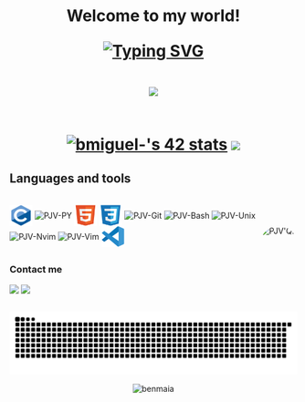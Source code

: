 <h1 align="center">Welcome to my world!</p>
<p align="center">
<div align=center>
<a href="https://git.io/typing-svg"><img src="http://readme-typing-svg.herokuapp.com?font=monoscape&size=25&center=true&vCenter=true&lines=My+name+is+Bernardo" alt="Typing SVG" /></a>
</div>
<br>
<a href= "https://benmaia.github.io/""_blank"><img src="https://img.shields.io/badge/Web-Portfolio-blue" height="28px" align="center"></a> 
</p>
<br>
<div align="center">
  <a href="https://github.com/benmaia">
  <a href="https://github.com/JaeSeoKim/badge42"><img src="https://badge42.vercel.app/api/v2/cl6493qh5000609mfcn9vf869/stats?cursusId=21&coalitionId=111" alt="bmiguel-'s 42 stats" height="154em"/></a>
  <img height="150em" src="https://github-readme-stats.vercel.app/api/top-langs/?username=benmaia&layout=compact&langs_count=7&theme=prussian"/>
</div>
  <h2> Languages and tools </h2>
<div style="display: inline_block"><br>
  <img align="center" alt="PJV-C" height="37" width="40" src="https://raw.githubusercontent.com/devicons/devicon/master/icons/c/c-original.svg">
  <img align="center" alt="PJV-PY" height="40" width="40" src="https://img.icons8.com/fluency/344/python.png">
  <img align="center" alt="PJV-HTML" height="37" width="40" src="https://raw.githubusercontent.com/devicons/devicon/master/icons/html5/html5-original.svg">
  <img align="center" alt="PJV-CSS" height="37" width="40" src="https://raw.githubusercontent.com/devicons/devicon/master/icons/css3/css3-original.svg">
  <img align="center" alt="PJV-Git" height="37" width="37" src="https://cdn.jsdelivr.net/gh/devicons/devicon/icons/git/git-original.svg"/>
  <img align="center" alt="PJV-Bash" height="55" width="55" src="https://img.icons8.com/plasticine/100/000000/bash.png"/>
  <img align="center" alt="PJV-Unix" height="40" width="40" src="https://img.icons8.com/color/344/unix.png">
  <img align="center" alt="PJV-Nvim" height="37" width="40" src="https://symbols.getvecta.com/stencil_89/33_neovim-icon.1f7a40124e.svg" />
  <img align="center" alt="PJV-Vim" height="37" width="40" src="https://upload.wikimedia.org/wikipedia/commons/9/9f/Vimlogo.svg" />
  <img align="center" alt="PJV-VS " height="37" width="40" src="https://raw.githubusercontent.com/devicons/devicon/master/icons/vscode/vscode-original.svg">
  <img align="right" alt="PJV'QR" height="150" style="border-radius:50px;" src="https://cdn.discordapp.com/attachments/461563270411714561/902902970402869248/pjvmaia.png?width=600&height=600">
</div>
  
  ##
<h3>  Contact me  </h3>
<div> 
  <a href="https://instagram.com/paijavai" target="_blank"><img src="https://img.shields.io/badge/-Instagram-%23E4405F?style=for-the-badge&logo=instagram&logoColor=white" target="_blank"></a>
  <a href= "https://linkedin.com/in/benmaia/""_blank"><img src="https://img.shields.io/badge/-LinkedIn-%230077B5?style=for-the-badge&logo=linkedin&logoColor=white" target="_blank"></a> 
 

  ![Snake animation](https://github.com/benmaia/benmaia/blob/output/github-contribution-grid-snake.svg)
 
</div>
  
<div align="center"><img src="https://komarev.com/ghpvc/?username=benmaia&label=Profile%20views&color=0e75b6&style=flat" alt="benmaia" /> </div>

<!---
PaiJaVai/PaiJaVai is a ✨ special ✨ repository because its `README.md` (this file) appears on your GitHub profile.
You can click the Preview link to take a look at your changes.
test
--->

